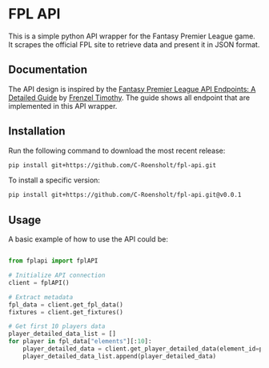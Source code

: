 # FPL API

This is a simple python API wrapper for the Fantasy Premier League game. It scrapes the official FPL site to retrieve data and present it in JSON format.

## Documentation

The API design is inspired by the [Fantasy Premier League API Endpoints: A Detailed Guide](https://medium.com/@frenzelts/fantasy-premier-league-api-endpoints-a-detailed-guide-acbd5598eb19) by [Frenzel Timothy](https://medium.com/@frenzelts?source=post_page-----acbd5598eb19--------------------------------).
The guide shows all endpoint that are implemented in this API wrapper.

## Installation

Run the following command to download the most recent release:

```bash
pip install git+https://github.com/C-Roensholt/fpl-api.git 
```

To install a specific version:

```bash
pip install git+https://github.com/C-Roensholt/fpl-api.git@v0.0.1
```

## Usage

A basic example of how to use the API could be:

```python

from fplapi import fplAPI

# Initialize API connection
client = fplAPI()

# Extract metadata
fpl_data = client.get_fpl_data()
fixtures = client.get_fixtures()

# Get first 10 players data
player_detailed_data_list = []
for player in fpl_data["elements"][:10]:
    player_detailed_data = client.get_player_detailed_data(element_id=player["id"])
    player_detailed_data_list.append(player_detailed_data)

```
